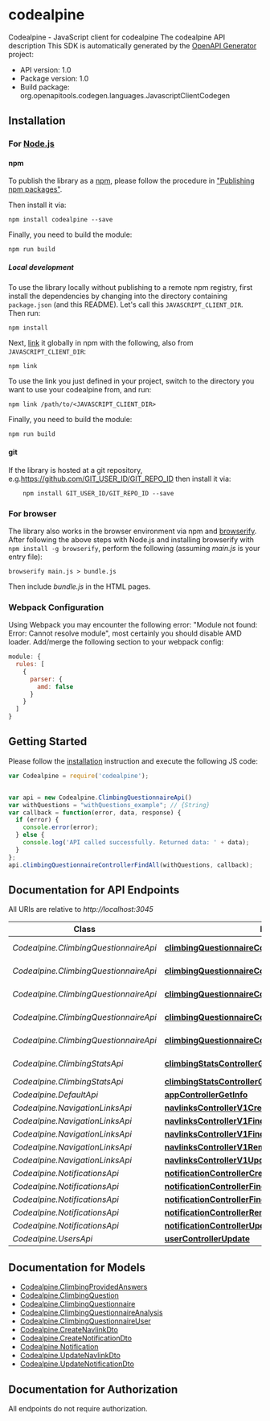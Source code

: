 # codealpine

Codealpine - JavaScript client for codealpine
The codealpine API description
This SDK is automatically generated by the [OpenAPI Generator](https://openapi-generator.tech) project:

- API version: 1.0
- Package version: 1.0
- Build package: org.openapitools.codegen.languages.JavascriptClientCodegen

## Installation

### For [Node.js](https://nodejs.org/)

#### npm

To publish the library as a [npm](https://www.npmjs.com/), please follow the procedure in ["Publishing npm packages"](https://docs.npmjs.com/getting-started/publishing-npm-packages).

Then install it via:

```shell
npm install codealpine --save
```

Finally, you need to build the module:

```shell
npm run build
```

##### Local development

To use the library locally without publishing to a remote npm registry, first install the dependencies by changing into the directory containing `package.json` (and this README). Let's call this `JAVASCRIPT_CLIENT_DIR`. Then run:

```shell
npm install
```

Next, [link](https://docs.npmjs.com/cli/link) it globally in npm with the following, also from `JAVASCRIPT_CLIENT_DIR`:

```shell
npm link
```

To use the link you just defined in your project, switch to the directory you want to use your codealpine from, and run:

```shell
npm link /path/to/<JAVASCRIPT_CLIENT_DIR>
```

Finally, you need to build the module:

```shell
npm run build
```

#### git

If the library is hosted at a git repository, e.g.https://github.com/GIT_USER_ID/GIT_REPO_ID
then install it via:

```shell
    npm install GIT_USER_ID/GIT_REPO_ID --save
```

### For browser

The library also works in the browser environment via npm and [browserify](http://browserify.org/). After following
the above steps with Node.js and installing browserify with `npm install -g browserify`,
perform the following (assuming *main.js* is your entry file):

```shell
browserify main.js > bundle.js
```

Then include *bundle.js* in the HTML pages.

### Webpack Configuration

Using Webpack you may encounter the following error: "Module not found: Error:
Cannot resolve module", most certainly you should disable AMD loader. Add/merge
the following section to your webpack config:

```javascript
module: {
  rules: [
    {
      parser: {
        amd: false
      }
    }
  ]
}
```

## Getting Started

Please follow the [installation](#installation) instruction and execute the following JS code:

```javascript
var Codealpine = require('codealpine');


var api = new Codealpine.ClimbingQuestionnaireApi()
var withQuestions = "withQuestions_example"; // {String} 
var callback = function(error, data, response) {
  if (error) {
    console.error(error);
  } else {
    console.log('API called successfully. Returned data: ' + data);
  }
};
api.climbingQuestionnaireControllerFindAll(withQuestions, callback);

```

## Documentation for API Endpoints

All URIs are relative to *http://localhost:3045*

Class | Method | HTTP request | Description
------------ | ------------- | ------------- | -------------
*Codealpine.ClimbingQuestionnaireApi* | [**climbingQuestionnaireControllerFindAll**](docs/ClimbingQuestionnaireApi.md#climbingQuestionnaireControllerFindAll) | **GET** /api/v1/climbing-questionnaire/all/{withQuestions} | 
*Codealpine.ClimbingQuestionnaireApi* | [**climbingQuestionnaireControllerFindForUser**](docs/ClimbingQuestionnaireApi.md#climbingQuestionnaireControllerFindForUser) | **GET** /api/v1/climbing-questionnaire/user | 
*Codealpine.ClimbingQuestionnaireApi* | [**climbingQuestionnaireControllerFindOne**](docs/ClimbingQuestionnaireApi.md#climbingQuestionnaireControllerFindOne) | **GET** /api/v1/climbing-questionnaire/{id}/{withQuestions} | 
*Codealpine.ClimbingQuestionnaireApi* | [**climbingQuestionnaireControllerGetAnalysisMessage**](docs/ClimbingQuestionnaireApi.md#climbingQuestionnaireControllerGetAnalysisMessage) | **POST** /api/v1/climbing-questionnaire/analysis/{questionnaire} | 
*Codealpine.ClimbingQuestionnaireApi* | [**climbingQuestionnaireControllerSaveUserQuestionnaire**](docs/ClimbingQuestionnaireApi.md#climbingQuestionnaireControllerSaveUserQuestionnaire) | **POST** /api/v1/climbing-questionnaire/save-answers | 
*Codealpine.ClimbingStatsApi* | [**climbingStatsControllerGetUserProfile**](docs/ClimbingStatsApi.md#climbingStatsControllerGetUserProfile) | **GET** /api/v1/climbing-stats/user/assessment | 
*Codealpine.ClimbingStatsApi* | [**climbingStatsControllerGetUserStats**](docs/ClimbingStatsApi.md#climbingStatsControllerGetUserStats) | **POST** /api/v1/climbing-stats/user | 
*Codealpine.DefaultApi* | [**appControllerGetInfo**](docs/DefaultApi.md#appControllerGetInfo) | **GET** /api | 
*Codealpine.NavigationLinksApi* | [**navlinksControllerV1Create**](docs/NavigationLinksApi.md#navlinksControllerV1Create) | **POST** /api/v1/navlinks | 
*Codealpine.NavigationLinksApi* | [**navlinksControllerV1FindAll**](docs/NavigationLinksApi.md#navlinksControllerV1FindAll) | **GET** /api/v1/navlinks | 
*Codealpine.NavigationLinksApi* | [**navlinksControllerV1FindOne**](docs/NavigationLinksApi.md#navlinksControllerV1FindOne) | **GET** /api/v1/navlinks/{id} | 
*Codealpine.NavigationLinksApi* | [**navlinksControllerV1Remove**](docs/NavigationLinksApi.md#navlinksControllerV1Remove) | **DELETE** /api/v1/navlinks/{id} | 
*Codealpine.NavigationLinksApi* | [**navlinksControllerV1Update**](docs/NavigationLinksApi.md#navlinksControllerV1Update) | **PATCH** /api/v1/navlinks/{id} | 
*Codealpine.NotificationsApi* | [**notificationControllerCreate**](docs/NotificationsApi.md#notificationControllerCreate) | **POST** /api/v1/notification | 
*Codealpine.NotificationsApi* | [**notificationControllerFindAll**](docs/NotificationsApi.md#notificationControllerFindAll) | **GET** /api/v1/notification | 
*Codealpine.NotificationsApi* | [**notificationControllerFindOne**](docs/NotificationsApi.md#notificationControllerFindOne) | **GET** /api/v1/notification/{id} | 
*Codealpine.NotificationsApi* | [**notificationControllerRemove**](docs/NotificationsApi.md#notificationControllerRemove) | **DELETE** /api/v1/notification/{id} | 
*Codealpine.NotificationsApi* | [**notificationControllerUpdate**](docs/NotificationsApi.md#notificationControllerUpdate) | **PATCH** /api/v1/notification/{id} | 
*Codealpine.UsersApi* | [**userControllerUpdate**](docs/UsersApi.md#userControllerUpdate) | **PATCH** /api/user/{id} | 


## Documentation for Models

 - [Codealpine.ClimbingProvidedAnswers](docs/ClimbingProvidedAnswers.md)
 - [Codealpine.ClimbingQuestion](docs/ClimbingQuestion.md)
 - [Codealpine.ClimbingQuestionnaire](docs/ClimbingQuestionnaire.md)
 - [Codealpine.ClimbingQuestionnaireAnalysis](docs/ClimbingQuestionnaireAnalysis.md)
 - [Codealpine.ClimbingQuestionnaireUser](docs/ClimbingQuestionnaireUser.md)
 - [Codealpine.CreateNavlinkDto](docs/CreateNavlinkDto.md)
 - [Codealpine.CreateNotificationDto](docs/CreateNotificationDto.md)
 - [Codealpine.Notification](docs/Notification.md)
 - [Codealpine.UpdateNavlinkDto](docs/UpdateNavlinkDto.md)
 - [Codealpine.UpdateNotificationDto](docs/UpdateNotificationDto.md)


## Documentation for Authorization

All endpoints do not require authorization.
